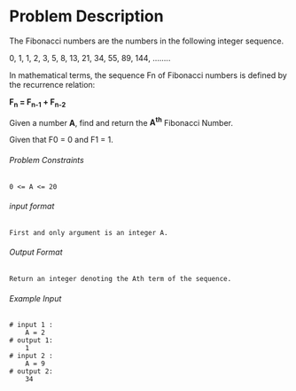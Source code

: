 # Problem Description

The Fibonacci numbers are the numbers in the following integer sequence.

0, 1, 1, 2, 3, 5, 8, 13, 21, 34, 55, 89, 144, ……..

In mathematical terms, the sequence Fn of Fibonacci numbers is defined by the recurrence relation:

**F<sub>n</sub> = F<sub>n-1</sub> + F<sub>n-2</sub>**

Given a number **A**, find and return the **A<sup>th</sup>** Fibonacci Number.

Given that F0 = 0 and F1 = 1.

###### Problem Constraints

```
0 <= A <= 20
```

###### input format

``` 
First and only argument is an integer A.
```

###### Output Format

```
Return an integer denoting the Ath term of the sequence.
```

###### Example Input

```
# input 1 : 
    A = 2
# output 1: 
    1
# input 2 : 
    A = 9
# output 2: 
    34
```
